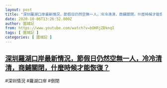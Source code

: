 ```yaml
---
layout: post
title: "深圳羅湖口岸最新情況，節假日仍然空無一人，冷冷清清，商鋪關閉，什麼時候才能恢復？"
date: 2020-10-06T13:26:52.000Z
author: 圍城記
from: https://www.youtube.com/watch?v=bOHRjZDknqI
tags: [ 圍城記 ]
categories: [ 圍城記 ]
---
```

<!--1601990812000-->
[深圳羅湖口岸最新情況，節假日仍然空無一人，冷冷清清，商鋪關閉，什麼時候才能恢復？](https://www.youtube.com/watch?v=bOHRjZDknqI)
------

<div>
#深圳情況 #羅湖口岸 #倒閉
</div>
